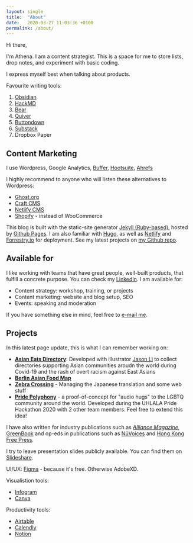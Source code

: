 ```yaml
---
layout: single
title:  "About"
date:   2020-03-27 11:03:36 +0100
permalink: /about/
---
```

Hi there,

I'm Athena. I am a content strategist. This is a space for me to store lists, drop notes, and experiment with basic coding. 

I express myself best when talking about products. 

Favourite writing tools:
1. [Obsidian](https://obsidian.md/)
2. [HackMD](https://hackmd.io)
3. [Bear](https://bear.app/)
4. [Quiver](https://happenapps.com/#quiver)
5. [Buttondown](https://buttondown.email/athena)
6. [Substack](https://elsewhere.substack.com)
7. Dropbox Paper

## Content Marketing
I use Wordpress, Google Analytics, [Buffer](https://buffer.com), [Hootsuite](https://hootsuite.com), [Ahrefs](https://ahrefs.com)

I highly recommend to anyone who will listen these alternatives to Wordpress:
- [Ghost.org](https://ghost.org)
- [Craft CMS](https://craftcms.com)
- [Netlify CMS](https://www.netlifycms.org/)
- [Shopify](https://shopify.com) - instead of WooCommerce

This blog is built with the static-site generator [Jekyll (Ruby-based)](jekyllrb.com/), hosted by [Github Pages](https://pages.github.com/). 
I am also familiar with [Hugo](https://gohugo.io/getting-started/quick-start/), as well as [Netlify](netlify.app) and [Forrestry.io](https://forestry.io/) for deployment. See my latest projects on [my Github repo][jekyll-gh]. 

## Available for 
I like working with teams that have great people, well-built products, that fulfill a concrete purpose. You can check my [LinkedIn][linkedin]. I am available for:

- Content strategy: workshop, training, or projects
- Content marketing: website and blog setup, SEO
- Events: speaking and moderation 


If you have something else in mind, feel free to [e-mail me](mailto:athen@piccoloportfolios.com).


## Projects
In this latest page update, this is what I can remember working on:
- [**Asian Eats Directory**](https://directory.foodcoop.asia/): Developed with illustrator [Jason Li](https://hongkonggong.com/) to collect directories supporting Asian communities aroudn the world during Covid-19 and the rash of overt racism against East Asians
- [**Berlin Asian Food Map**](https://tinyurl.com/berlinasianfood)
- [**Zebra Crossing**](https://github.com/narwhalacademy/zebra-crossing) - Managing the Japanese translation and some web stuff
- [**Pride Polyphony**](https://pride-polyphony.netlify.app/) - a proof-of-concept for "audio hugs" to the LGBTQ community around the world. Developed during the UHLALA Pride Hackathon 2020 with 2 other team members. Feel free to extend this idea!

I have also written for industry publications such as [*Alliance Magazine*](https://www.alliancemagazine.org/blog/reflecting-on-strides-in-the-impact-investment-industry/), [GreenBook](https://www.greenbook.org/mr/market-research-methodology/the-last-frontier-for-lean-methodology-iterative-questions/) and op-eds in publications such as [NüVoices](https://nuvoices.com/2019/01/16/opinion-why-women-are-leaving-hong-kong-tech-companies/) and [Hong Kong Free Press](https://hongkongfp.com/2018/11/06/grassroots-lgbt-activists-behind-celebrities-headlines/).

I try to leave presentation slides publicly available. You can find them on [Slideshare](https://www.slideshare.net/AthenaLam/).

UI/UX: [Figma](figma.com/) - because it's free. Otherwise AdobeXD.

Visualistion tools:
- [Infogram](https://infogram.com/)
- [Canva](https://canva.co)

Productivity tools:
- [Airtable](https://airtable.com)
- [Calendly](calendly.com/athena-lam/)
- [Notion](https://notion.so)

[linkedin]: https://www.linkedin.com/in/athenaylam/
[twitter]:   https://twitter.com/shenchingtou
[jekyll-gh]: https://github.com/shenchingtou/
